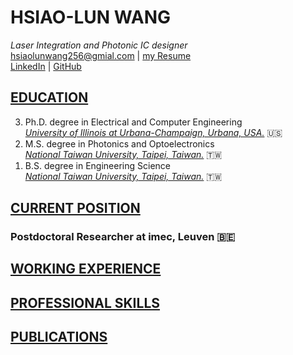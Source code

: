 # HSIAO-LUN WANG  
_Laser Integration and Photonic IC designer_ <br>
hsiaolunwang256@gmial.com | [my Resume](https://veisec.github.io/resume_hlw/)<br>
[LinkedIn](https://www.linkedin.com/in/hsiao-lun-wang/) | [GitHub](https://github.com/veisec) <br>



## <b><u>EDUCATION</u></b>


<ol reversed>
<li> Ph.D. degree in Electrical and Computer Engineering</li>
<i><u>University of Illinois at Urbana-Champaign, Urbana, USA.</u></i> 🇺🇸

<li>M.S. degree in Photonics and Optoelectronics</li>
<i><u>National Taiwan University, Taipei, Taiwan.</u></i> 🇹🇼
<li>B.S. degree in Engineering Science</li>
<i><u>National Taiwan University, Taipei, Taiwan.</u></i> 🇹🇼

</ol>

## <b><u>CURRENT POSITION</b></u>  
### Postdoctoral Researcher at imec, Leuven 🇧🇪


## <b><u>WORKING EXPERIENCE</b></u>


## <b><u>PROFESSIONAL SKILLS</b></u>
## <b><u>PUBLICATIONS</b></u>